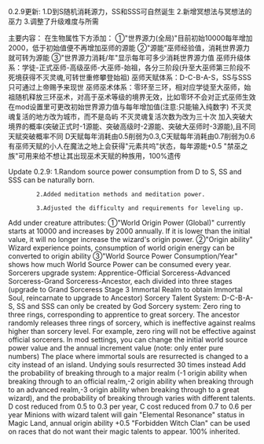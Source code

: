 0.2.9更新:
        1.D到S随机消耗源力，SS和SSS可自然诞生
        2.新增冥想法与冥想法的巫力
        3.调整了升级难度与所需

主要内容：
    在生物属性下方添加：
    ①"世界源力(全局)"目前初始10000每年增加2000，低于初始值便不再增加巫师的源能
    ②"源能"巫师经验值，消耗世界源力就可转为源能
    ③"世界源力消耗/年"显示每年可多少消耗世界源力值
    巫师升级体系：学徒-正式巫师-高级巫师-大巫师-始祖，各分三阶段(升至大巫师第三阶段不死境获得不灭灵魂,可转世重修攀登始祖)
    巫师天赋体系：D-C-B-A-S，SS与SSS只可通过上帝赐予来现世
    巫师巫术体系：零环至三环，相对应学徒至大巫师，始祖随机释放三环巫术，对高于巫术等级的境界无效，比如零环不会对正式巫师生效
    在mod设置里可更改初始世界源力值与每年增加值(注意:只能输入纯数字)
    不灭灵魂复活的地方改为城市，而不是岛屿
    不灭灵魂复活次数为改为三十次
    加入突破大境界的概率(突破正式时-1源能、突破高级时-2源能、突破大巫师时-3源能),且不同天赋突破概率不同
    D天赋每年消耗由0.5削弱为0.3,C天赋每年消耗由0.7削弱为0.6
    有巫师天赋的小人在魔法之地上会获得"元素共呜"状态，每年源能+0.5
    "禁巫之族"可用来给不想让其出现巫术天赋的种族用，100%遗传

Update 0.2.9:
            1.Random source power consumption from D to S, SS and SSS can be naturally born.

            2.Added meditation methods and meditation power.

            3.Adjusted the difficulty and requirements for leveling up.

Add under creature attributes:
    ①"World Origin Power (Global)" currently starts at 10000 and increases by 2000 annually. If it is lower than the initial value, it will no longer increase the wizard's origin power.
    ②"Origin ability" Wizard experience points, consumption of world origin energy can be converted to origin ability
    ③"World Source Power Consumption/Year" shows how much World Source Power can be consumed every year.
    Sorcerers upgrade system: Apprentice-Official Sorceress-Advanced Sorceress-Grand Sorceress-Ancestor, each divided into three stages (upgrade to Grand Sorceress Stage 3 Immortal Realm to obtain Immortal Soul, reincarnate to upgrade to Ancestor)
    Sorcery Talent System: D-C-B-A-S, SS and SSS can only be created by God
    Sorcery system: Zero ring to three rings, corresponding to apprentice to great sorcery. The ancestor randomly releases three rings of sorcery, which is ineffective against realms higher than sorcery level. For example, zero ring will not be effective against official sorcerers.
    In mod settings, you can change the initial world source power value and the annual increment value (note: only enter pure numbers)
    The place where immortal souls are resurrected is changed to a city instead of an island.
    Undying souls resurrected 30 times instead
    Add the probability of breaking through to a major realm (-1 origin ability when breaking through to an official realm,-2 origin ability when breaking through to an advanced realm,-3 origin ability when breaking through to a great wizard), and the probability of breaking through varies with different talents.
    D cost reduced from 0.5 to 0.3 per year, C cost reduced from 0.7 to 0.6 per year
    Minions with wizard talent will gain "Elemental Resonance" status in Magic Land, annual origin ability +0.5
    "Forbidden Witch Clan" can be used on races that do not want their magic talents to appear. 100% inherited.
